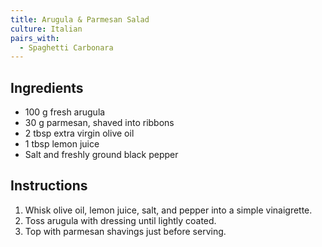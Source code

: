 ```yaml
---
title: Arugula & Parmesan Salad
culture: Italian
pairs_with:
  - Spaghetti Carbonara
---
```


## Ingredients
- 100 g fresh arugula
- 30 g parmesan, shaved into ribbons
- 2 tbsp extra virgin olive oil
- 1 tbsp lemon juice
- Salt and freshly ground black pepper

## Instructions
1. Whisk olive oil, lemon juice, salt, and pepper into a simple vinaigrette.
2. Toss arugula with dressing until lightly coated.
3. Top with parmesan shavings just before serving.

